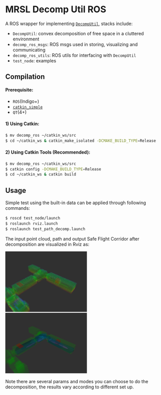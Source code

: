 MRSL Decomp Util ROS
===============
A ROS wrapper for implementing [`DecompUtil`](https://github.com/sikang/DecompUtil.git), stacks include:
  - `DecompUtil`: convex decomposition of free space in a cluttered environment
  - `decomp_ros_msgs`: ROS msgs used in storing, visualizing and communicating
  - `decomp_ros_utils`: ROS utils for interfacing with `DecompUtil`
  - `test_node`: examples

## Compilation
#### Prerequisite:
  - `ROS`(Indigo+)
  - [`catkin_simple`](https://github.com/catkin/catkin_simple)
  - `QT`(4+)

#### 1) Using Catkin:
```sh
$ mv decomp_ros ~/catkin_ws/src
$ cd ~/catkin_ws & catkin_make_isolated -DCMAKE_BUILD_TYPE=Release
```
#### 2) Using Catkin Tools (Recommended):
```sh
$ mv decomp_ros ~/catkin_ws/src
$ catkin config -DCMAKE_BUILD_TYPE=Release
$ cd ~/catkin_ws & catkin build
```

## Usage
Simple test using the built-in data can be applied through following commands:
```sh
$ roscd test_node/launch
$ roslaunch rviz.launch
$ roslaunch test_path_decomp.launch
```

The input point cloud, path and output Safe Flight Corridor after decomposition are visualized in Rviz as:

<img src="./decomp_test_node/samples/sample1.png" width="256"> <img src="./decomp_test_node/samples/sample2.png" width="256">

Note there are several params and modes you can choose to do the decomposition, the results vary according to different set up.
